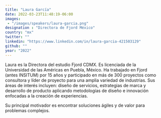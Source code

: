 ```yaml
---
title: "Laura García"
date: 2022-03-23T11:48:19-06:00
images: 
 - "/images/speakers/laura-garcia.png"
designation : "Directora de Fjord México"
country: "mx"
twitter: ""
linkedin: "https://www.linkedin.com/in/laura-garcia-421503129"
github: ""
year: "2022"
---
```


Laura es la Directora del estudio Fjord CDMX. Es licenciada de la Universidad de las Américas en Puebla, México. 
Ha trabajado en Fjord (antes INSITUM) por 15 años y participado en más de 300 proyectos como consultora y líder de proyecto para una amplia variedad de industrias. 
Sus áreas de interés incluyen: diseño de servicios, estrategias de marca y desarrollo de producto aplicando metodologías de diseño e innovación enfocadas a la creación de experiencias. 

Su principal motivador es encontrar soluciones ágiles y de valor para problemas complejos.

